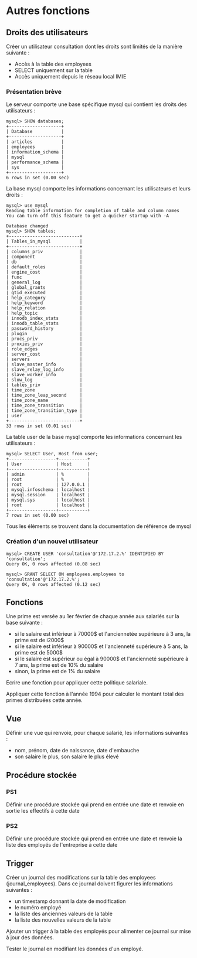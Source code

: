 # Autres fonctions
## Droits des utilisateurs
Créer un utilisateur consultation dont les droits sont limités de la manière suivante :
- Accès à la table des employees
- SELECT uniquement sur la table
- Accès uniquement depuis le réseau local IMIE


### Présentation brève
Le serveur comporte une base spécifique mysql qui contient les droits des utilisateurs :
```
mysql> SHOW databases;
+--------------------+
| Database           |
+--------------------+
| articles           |
| employees          |
| information_schema |
| mysql              |
| performance_schema |
| sys                |
+--------------------+
6 rows in set (0.00 sec)
```
La base mysql comporte les informations concernant les utilisateurs et leurs droits :
```
mysql> use mysql
Reading table information for completion of table and column names
You can turn off this feature to get a quicker startup with -A

Database changed
mysql> SHOW tables;
+---------------------------+
| Tables_in_mysql           |
+---------------------------+
| columns_priv              |
| component                 |
| db                        |
| default_roles             |
| engine_cost               |
| func                      |
| general_log               |
| global_grants             |
| gtid_executed             |
| help_category             |
| help_keyword              |
| help_relation             |
| help_topic                |
| innodb_index_stats        |
| innodb_table_stats        |
| password_history          |
| plugin                    |
| procs_priv                |
| proxies_priv              |
| role_edges                |
| server_cost               |
| servers                   |
| slave_master_info         |
| slave_relay_log_info      |
| slave_worker_info         |
| slow_log                  |
| tables_priv               |
| time_zone                 |
| time_zone_leap_second     |
| time_zone_name            |
| time_zone_transition      |
| time_zone_transition_type |
| user                      |
+---------------------------+
33 rows in set (0.01 sec)
```
La table user de la base mysql comporte les informations concernant les utilisateurs :
```
mysql> SELECT User, Host from user;
+------------------+-----------+
| User             | Host      |
+------------------+-----------+
| admin            | %         |
| root             | %         |
| root             | 127.0.0.1 |
| mysql.infoschema | localhost |
| mysql.session    | localhost |
| mysql.sys        | localhost |
| root             | localhost |
+------------------+-----------+
7 rows in set (0.00 sec)
```
Tous les éléments se trouvent dans la documentation de référence de mysql

### Création d'un nouvel utilisateur
```
mysql> CREATE USER 'consultation'@'172.17.2.%' IDENTIFIED BY 'consultation';
Query OK, 0 rows affected (0.08 sec)

mysql> GRANT SELECT ON employees.employees to 'consultation'@'172.17.2.%';
Query OK, 0 rows affected (0.12 sec)
```







## Fonctions
Une prime est versée au 1er février de chaque année aux salariés sur la base suivante :
- si le salaire est inférieur à 70000$ et l'anciennetée supérieure à 3 ans, la prime est de i2000$
- si le salaire est inférieur à 90000$ et l'ancienneté supérieure à 5 ans, la prime est de 5000$
- si le salaire est supérieur ou égal à 90000$ et l'ancienneté supérieure à 7 ans, la prime est de 10% du salaire
- sinon, la prime est de 1% du salaire

Ecrire une fonction pour appliquer cette politique salariale.

Appliquer cette fonction à l'année 1994 pour calculer le montant total des primes distribuées cette année.

## Vue
Définir une vue qui renvoie, pour chaque salarié, les informations suivantes :
- nom, prénom, date de naissance, date d'embauche
- son salaire le plus, son salaire le plus élevé

## Procédure stockée
### PS1
Définir une procédure stockée qui prend en entrée une date et renvoie en sortie les effectifs à cette date

### PS2
Définir une procédure stockée qui prend en entrée une date et renvoie la liste des employés de l'entreprise à cette date

## Trigger
Créer un journal des modifications sur la table des employees (journal_employees). Dans ce journal doivent figurer les informations suivantes :
- un timestamp donnant la date de modification
- le numéro employé
- la liste des anciennes valeurs de la table
- la liste des nouvelles valeurs de la table

Ajouter un trigger à la table des employés pour alimenter ce journal sur mise à jour des données.

Tester le journal en modifiant les données d'un employé.




